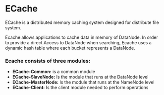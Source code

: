 # ECache
ECache is a distributed memory caching system designed for distribute file system.


Ecache allows applications to cache data in memory of DataNode. In order to provide a direct Access to DataNode when searching, Ecache uses a dynamic hash table where each bucket represents a DataNode.

### Ecache consists of three modules:
* **ECache-Common:** is a common module
* **ECache-SlaveNode:** Is the module that runs at the DataNode level
* **ECache-MasterNode:** Is the module that runs at the NameNode level
* **ECache-Client:** Is the client module needed to perform operations
